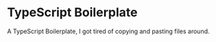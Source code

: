 # TypeScript Boilerplate

A TypeScript Boilerplate, I got tired of copying and pasting files around.
